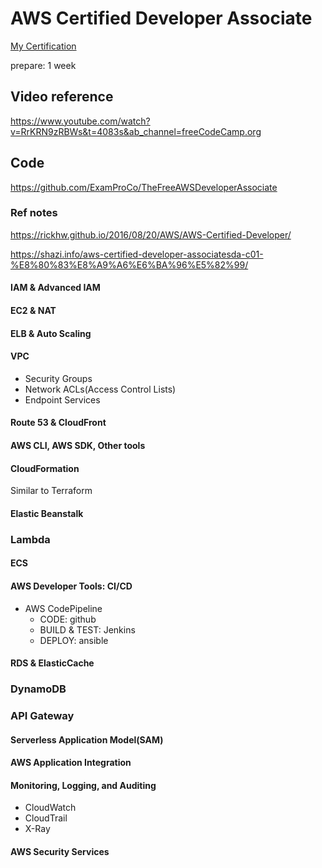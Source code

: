 # AWS Certified Developer Associate
[My Certification](https://www.credly.com/badges/8561ac12-b70c-4b55-a4d6-464d217a3b3f/public_url)

prepare: 1 week

## Video reference
https://www.youtube.com/watch?v=RrKRN9zRBWs&t=4083s&ab_channel=freeCodeCamp.org

## Code
https://github.com/ExamProCo/TheFreeAWSDeveloperAssociate

### Ref notes
https://rickhw.github.io/2016/08/20/AWS/AWS-Certified-Developer/

https://shazi.info/aws-certified-developer-associatesda-c01-%E8%80%83%E8%A9%A6%E6%BA%96%E5%82%99/

#### IAM & Advanced IAM
#### EC2 & NAT
#### ELB & Auto Scaling
#### VPC 
- Security Groups
- Network ACLs(Access Control Lists)
- Endpoint Services

#### Route 53 & CloudFront
#### AWS CLI, AWS SDK, Other tools
#### CloudFormation
Similar to Terraform

#### Elastic Beanstalk
### Lambda
#### ECS
#### AWS Developer Tools: CI/CD
- AWS CodePipeline
  - CODE: github
  - BUILD & TEST: Jenkins
  - DEPLOY: ansible

#### RDS & ElasticCache
### DynamoDB
### API Gateway
#### Serverless Application Model(SAM)
#### AWS Application Integration
#### Monitoring, Logging, and Auditing
- CloudWatch
- CloudTrail
- X-Ray
#### AWS Security Services 

